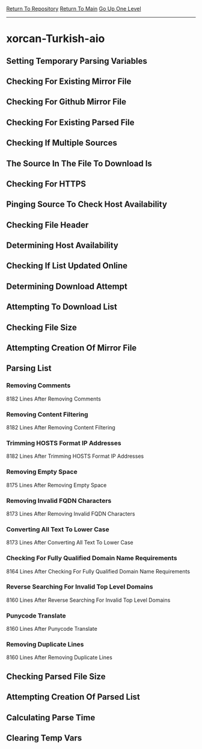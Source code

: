 [Return To Repository](https://github.com/deathbybandaid/piholeparser/)
[Return To Main](https://github.com/deathbybandaid/piholeparser/blob/master/RecentRunLogs/Mainlog.md)
[Go Up One Level](https://github.com/deathbybandaid/piholeparser/blob/master/RecentRunLogs/TopLevelScripts/30-Processing-External-Blacklists.md)
____________________________________
# xorcan-Turkish-aio
## Setting Temporary Parsing Variables
## Checking For Existing Mirror File
## Checking For Github Mirror File
## Checking For Existing Parsed File
## Checking If Multiple Sources
## The Source In The File To Download Is
## Checking For HTTPS
## Pinging Source To Check Host Availability
## Checking File Header
## Determining Host Availability
## Checking If List Updated Online
## Determining Download Attempt
## Attempting To Download List
## Checking File Size
## Attempting Creation Of Mirror File
## Parsing List
### Removing Comments
8182 Lines After Removing Comments
### Removing Content Filtering
8182 Lines After Removing Content Filtering
### Trimming HOSTS Format IP Addresses
8182 Lines After Trimming HOSTS Format IP Addresses
### Removing Empty Space
8175 Lines After Removing Empty Space
### Removing Invalid FQDN Characters
8173 Lines After Removing Invalid FQDN Characters
### Converting All Text To Lower Case
8173 Lines After Converting All Text To Lower Case
### Checking For Fully Qualified Domain Name Requirements
8164 Lines After Checking For Fully Qualified Domain Name Requirements
### Reverse Searching For Invalid Top Level Domains
8160 Lines After Reverse Searching For Invalid Top Level Domains
### Punycode Translate
8160 Lines After Punycode Translate
### Removing Duplicate Lines
8160 Lines After Removing Duplicate Lines
## Checking Parsed File Size
## Attempting Creation Of Parsed List
## Calculating Parse Time
## Clearing Temp Vars
